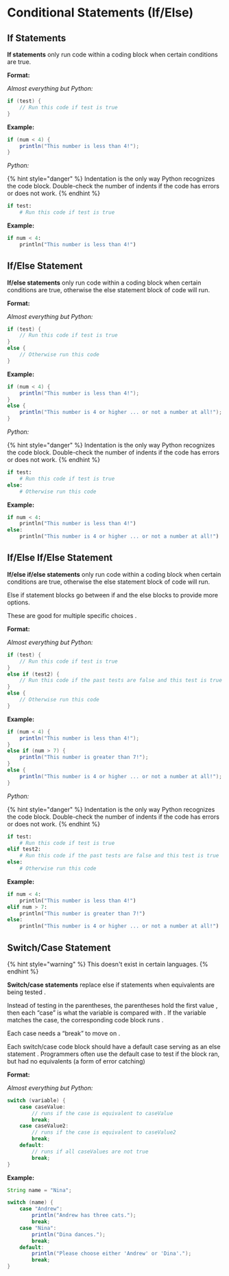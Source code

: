 # Conditional Statements \(If/Else\)

## If Statements

**If statements** only run code within a coding block when certain conditions are true.

**Format:**

_Almost everything but Python:_

```java
if (test) {
    // Run this code if test is true
}
```

**Example:**

```java
if (num < 4) {
    println("This number is less than 4!");
}
```

_Python:_

{% hint style="danger" %}
Indentation is the only way Python recognizes the code block. Double-check the number of indents if the code has errors or does not work.
{% endhint %}

```python
if test:
    # Run this code if test is true
```

**Example:**

```python
if num < 4:
    println("This number is less than 4!")
```

## If/Else Statement

**If/else statements** only run code within a coding block when certain conditions are true, otherwise the else statement block of code will run.

**Format:**

_Almost everything but Python:_

```java
if (test) {
    // Run this code if test is true
}
else {
    // Otherwise run this code
}
```

**Example:**

```java
if (num < 4) {
    println("This number is less than 4!");
}
else {
    println("This number is 4 or higher ... or not a number at all!");
}
```

_Python:_

{% hint style="danger" %}
Indentation is the only way Python recognizes the code block. Double-check the number of indents if the code has errors or does not work.
{% endhint %}

```python
if test:
    # Run this code if test is true
else:
    # Otherwise run this code
```

**Example:**

```python
if num < 4:
    println("This number is less than 4!")
else:
    println("This number is 4 or higher ... or not a number at all!")
```

## If/Else If/Else Statement

**If/else if/else statements** only run code within a coding block when certain conditions are true, otherwise the else statement block of code will run.

Else if statement blocks go between if and the else blocks to provide more options.

These are good for multiple specific choices.

**Format:**

_Almost everything but Python:_

```java
if (test) {
    // Run this code if test is true
}
else if (test2) {
    // Run this code if the past tests are false and this test is true
}
else {
    // Otherwise run this code
}
```

**Example:**

```java
if (num < 4) {
    println("This number is less than 4!");
}
else if (num > 7) {
    println("This number is greater than 7!");
}
else {
    println("This number is 4 or higher ... or not a number at all!");
}
```

_Python:_

{% hint style="danger" %}
Indentation is the only way Python recognizes the code block. Double-check the number of indents if the code has errors or does not work.
{% endhint %}

```python
if test:
    # Run this code if test is true
elif test2:
    # Run this code if the past tests are false and this test is true
else:
    # Otherwise run this code
```

**Example:**

```python
if num < 4:
    println("This number is less than 4!")
elif num > 7:
    println("This number is greater than 7!")
else:
    println("This number is 4 or higher ... or not a number at all!")
```

## Switch/Case Statement

{% hint style="warning" %}
This doesn't exist in certain languages.
{% endhint %}

**Switch/case statements** replace else if statements when equivalents are being tested.

Instead of testing in the parentheses, the parentheses hold the first value, then each “case” is what the variable is compared with. If the variable matches the case, the corresponding code block runs.

Each case needs a “break” to move on.

Each switch/case code block should have a default case serving as an else statement. Programmers often use the default case to test if the block ran, but had no equivalents \(a form of error catching\)

**Format:**

_Almost everything but Python:_

```java
switch (variable) {
    case caseValue:
        // runs if the case is equivalent to caseValue
        break;
    case caseValue2:
        // runs if the case is equivalent to caseValue2
        break;
    default:
        // runs if all caseValues are not true
        break;
}
```

**Example:**

```java
String name = "Nina";

switch (name) {
    case "Andrew":
        println("Andrew has three cats.");
        break;
    case "Nina":
        println("Dina dances.");
        break;
    default:
        println("Please choose either 'Andrew' or 'Dina'.");
        break;
}
```



